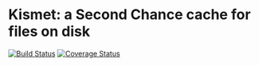 Kismet: a Second Chance cache for files on disk
===============================================
[![Build Status](https://app.travis-ci.com/pkhuong/kismet-cache.svg?branch=main)](https://app.travis-ci.com/pkhuong/kismet-cache) [![Coverage Status](https://coveralls.io/repos/github/pkhuong/kismet-cache/badge.svg?branch=main)](https://coveralls.io/github/pkhuong/kismet-cache?branch=main)
